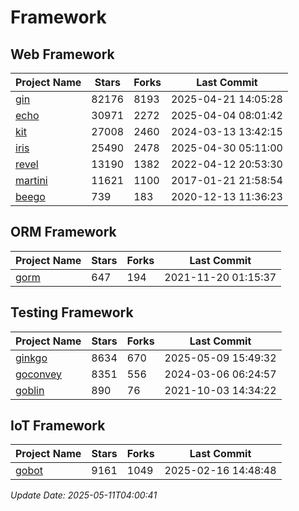 # Framework

## Web Framework
| Project Name | Stars | Forks | Last Commit |
| ------------ | ----- | ----- | ----------- |
| [gin](https://github.com/gin-gonic/gin) | 82176 | 8193 | 2025-04-21 14:05:28 |
| [echo](https://github.com/labstack/echo) | 30971 | 2272 | 2025-04-04 08:01:42 |
| [kit](https://github.com/go-kit/kit) | 27008 | 2460 | 2024-03-13 13:42:15 |
| [iris](https://github.com/kataras/iris) | 25490 | 2478 | 2025-04-30 05:11:00 |
| [revel](https://github.com/revel/revel) | 13190 | 1382 | 2022-04-12 20:53:30 |
| [martini](https://github.com/go-martini/martini) | 11621 | 1100 | 2017-01-21 21:58:54 |
| [beego](https://github.com/astaxie/beego) | 739 | 183 | 2020-12-13 11:36:23 |

## ORM Framework
| Project Name | Stars | Forks | Last Commit |
| ------------ | ----- | ----- | ----------- |
| [gorm](https://github.com/jinzhu/gorm) | 647 | 194 | 2021-11-20 01:15:37 |

## Testing Framework
| Project Name | Stars | Forks | Last Commit |
| ------------ | ----- | ----- | ----------- |
| [ginkgo](https://github.com/onsi/ginkgo) | 8634 | 670 | 2025-05-09 15:49:32 |
| [goconvey](https://github.com/smartystreets/goconvey) | 8351 | 556 | 2024-03-06 06:24:57 |
| [goblin](https://github.com/franela/goblin) | 890 | 76 | 2021-10-03 14:34:22 |

## IoT Framework
| Project Name | Stars | Forks | Last Commit |
| ------------ | ----- | ----- | ----------- |
| [gobot](https://github.com/hybridgroup/gobot) | 9161 | 1049 | 2025-02-16 14:48:48 |

*Update Date: 2025-05-11T04:00:41*
